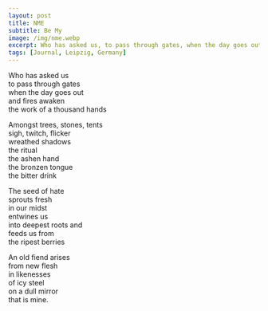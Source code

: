 ```yaml
---
layout: post
title: NME
subtitle: Be My
image: /img/nme.webp
excerpt: Who has asked us, to pass through gates, when the day goes out, and fires awaken, the work of a thousand hands ...
tags: [Journal, Leipzig, Germany]
---
```

Who has asked us  
to pass through gates  
when the day goes out  
and fires awaken  
the work of a thousand hands  

Amongst trees, stones, tents  
sigh, twitch, flicker  
wreathed shadows  
the ritual  
the ashen hand  
the bronzen tongue  
the bitter drink

The seed of hate  
sprouts fresh  
in our midst  
entwines us  
into deepest roots and  
feeds us from  
the ripest berries  

An old fiend arises  
from new flesh  
in likenesses  
of icy steel  
on a dull mirror  
that is mine.
